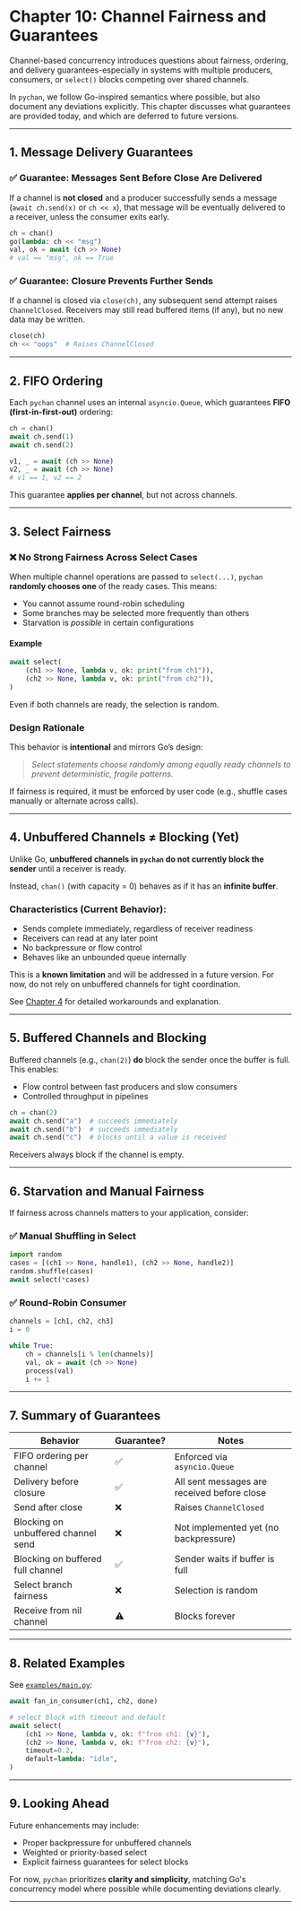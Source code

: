 
# Chapter 10: Channel Fairness and Guarantees

Channel-based concurrency introduces questions about fairness, ordering, and delivery guarantees-especially in systems with multiple producers, consumers, or `select()` blocks competing over shared channels.

In `pychan`, we follow Go-inspired semantics where possible, but also document any deviations explicitly. This chapter discusses what guarantees are provided today, and which are deferred to future versions.

---

## 1. Message Delivery Guarantees

### ✅ Guarantee: Messages Sent Before Close Are Delivered

If a channel is **not closed** and a producer successfully sends a message (`await ch.send(x)` or `ch << x`), that message will be eventually delivered to a receiver, unless the consumer exits early.

```python
ch = chan()
go(lambda: ch << "msg")
val, ok = await (ch >> None)
# val == "msg", ok == True
```

### ✅ Guarantee: Closure Prevents Further Sends

If a channel is closed via `close(ch)`, any subsequent send attempt raises `ChannelClosed`. Receivers may still read buffered items (if any), but no new data may be written.

```python
close(ch)
ch << "oops"  # Raises ChannelClosed
```

---

## 2. FIFO Ordering

Each `pychan` channel uses an internal `asyncio.Queue`, which guarantees **FIFO (first-in-first-out)** ordering:

```python
ch = chan()
await ch.send(1)
await ch.send(2)

v1, _ = await (ch >> None)
v2, _ = await (ch >> None)
# v1 == 1, v2 == 2
```

This guarantee **applies per channel**, but not across channels.

---

## 3. Select Fairness

### ❌ No Strong Fairness Across Select Cases

When multiple channel operations are passed to `select(...)`, `pychan` **randomly chooses one** of the ready cases. This means:

* You cannot assume round-robin scheduling
* Some branches may be selected more frequently than others
* Starvation is *possible* in certain configurations

#### Example

```python
await select(
    (ch1 >> None, lambda v, ok: print("from ch1")),
    (ch2 >> None, lambda v, ok: print("from ch2")),
)
```

Even if both channels are ready, the selection is random.

### Design Rationale

This behavior is **intentional** and mirrors Go’s design:

> *Select statements choose randomly among equally ready channels to prevent deterministic, fragile patterns.*

If fairness is required, it must be enforced by user code (e.g., shuffle cases manually or alternate across calls).

---

## 4. Unbuffered Channels ≠ Blocking (Yet)

Unlike Go, **unbuffered channels in `pychan` do not currently block the sender** until a receiver is ready.

Instead, `chan()` (with capacity = 0) behaves as if it has an **infinite buffer**.

### Characteristics (Current Behavior):

* Sends complete immediately, regardless of receiver readiness
* Receivers can read at any later point
* No backpressure or flow control
* Behaves like an unbounded queue internally

This is a **known limitation** and will be addressed in a future version. For now, do not rely on unbuffered channels for tight coordination.

See [Chapter 4](./4_UNBUFFERED_AND_BUFFERED_CHANNELS.md) for detailed workarounds and explanation.

---

## 5. Buffered Channels and Blocking

Buffered channels (e.g., `chan(2)`) **do** block the sender once the buffer is full. This enables:

* Flow control between fast producers and slow consumers
* Controlled throughput in pipelines

```python
ch = chan(2)
await ch.send("a")  # succeeds immediately
await ch.send("b")  # succeeds immediately
await ch.send("c")  # blocks until a value is received
```

Receivers always block if the channel is empty.

---

## 6. Starvation and Manual Fairness

If fairness across channels matters to your application, consider:

### ✅ Manual Shuffling in Select

```python
import random
cases = [(ch1 >> None, handle1), (ch2 >> None, handle2)]
random.shuffle(cases)
await select(*cases)
```

### ✅ Round-Robin Consumer

```python
channels = [ch1, ch2, ch3]
i = 0

while True:
    ch = channels[i % len(channels)]
    val, ok = await (ch >> None)
    process(val)
    i += 1
```

---

## 7. Summary of Guarantees

| Behavior                            | Guarantee? | Notes                                       |
| ----------------------------------- | ---------- | ------------------------------------------- |
| FIFO ordering per channel           | ✅          | Enforced via `asyncio.Queue`                |
| Delivery before closure             | ✅          | All sent messages are received before close |
| Send after close                    | ❌          | Raises `ChannelClosed`                      |
| Blocking on unbuffered channel send | ❌          | Not implemented yet (no backpressure)       |
| Blocking on buffered full channel   | ✅          | Sender waits if buffer is full              |
| Select branch fairness              | ❌          | Selection is random                         |
| Receive from nil channel            | ⚠️         | Blocks forever                              |

---

## 8. Related Examples

See [`examples/main.py`](../examples/main.py):

```python
await fan_in_consumer(ch1, ch2, done)

# select block with timeout and default
await select(
    (ch1 >> None, lambda v, ok: f"from ch1: {v}"),
    (ch2 >> None, lambda v, ok: f"from ch2: {v}"),
    timeout=0.2,
    default=lambda: "idle",
)
```

---

## 9. Looking Ahead

Future enhancements may include:

* Proper backpressure for unbuffered channels
* Weighted or priority-based select
* Explicit fairness guarantees for select blocks

For now, `pychan` prioritizes **clarity and simplicity**, matching Go's concurrency model where possible while documenting deviations clearly.

---